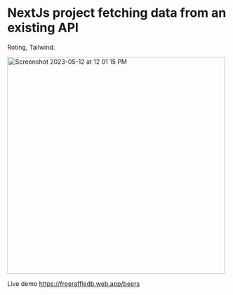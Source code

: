 # NextJs project fetching data from an existing API

Roting, Tailwind.

<img width="495" alt="Screenshot 2023-05-12 at 12 01 15 PM" src="https://github.com/camilasandovals/my-first-next/assets/83136741/5efe05f7-9ca2-431a-8630-ed2b2acc28e8">
</br>

Live demo 
https://freeraffledb.web.app/beers
